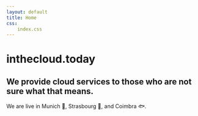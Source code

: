 ```yaml
---
layout: default
title: Home
css:
    index.css
---
```


<div class="index">
    <h1 class="title">inthecloud.today<span class="cursor"></span></h1>
    <h2 class="subtitle">We provide cloud services to those who are not sure what that means.</h2>
    <p> We are live in Munich 🍺, Strasbourg 🥨, and Coimbra 🐟.</p>
</div>